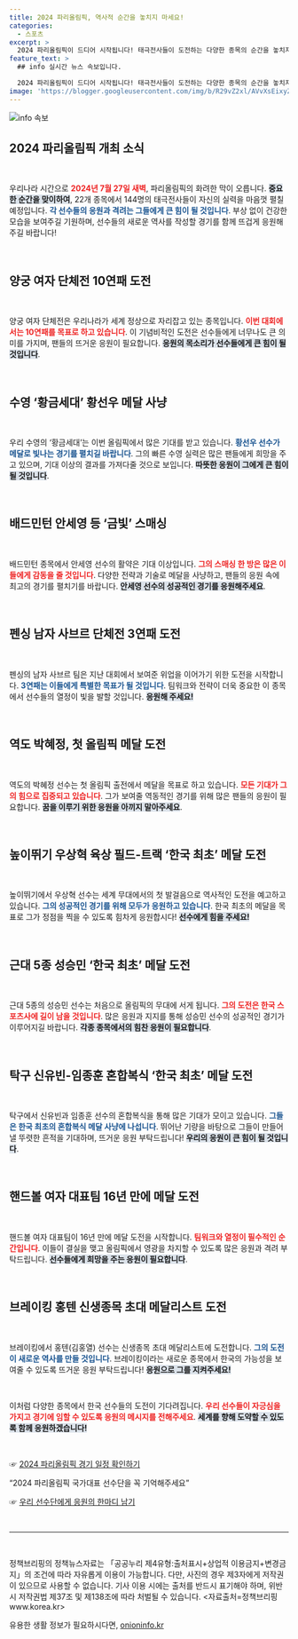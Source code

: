 ```yaml
---
title: 2024 파리올림픽, 역사적 순간을 놓치지 마세요!
categories:
  - 스포츠
excerpt: >
  2024 파리올림픽이 드디어 시작됩니다! 태극전사들이 도전하는 다양한 종목의 순간을 놓치지 마세요. 승리의 역사, 그 특별한 순간을 함께 응원해 주세요!
feature_text: >
  ## info 실시간 뉴스 속보입니다.

  2024 파리올림픽이 드디어 시작됩니다! 태극전사들이 도전하는 다양한 종목의 순간을 놓치지 마세요. 승리의 역사, 그 특별한 순간을 함께 응원해 주세요!
image: 'https://blogger.googleusercontent.com/img/b/R29vZ2xl/AVvXsEixyZcFfHzMRdzZMjFBmAUKJYCLCGyLL1o632UiGVXcaFdKo_bkvkuCioo0uUKlGfBVcT3P84aROyZIXSBEx3Aw5nCQ3pTgDom1WDC4m8eifvWiAmWEEVb4x6G_l8C0QH225ldMjyaFvpxGEBGNO37VmDTDMHGhJPq73UglMfDca1-0aw/s1600/blogspot.png'
---
```


<p><img src="https://blogger.googleusercontent.com/img/b/R29vZ2xl/AVvXsEixyZcFfHzMRdzZMjFBmAUKJYCLCGyLL1o632UiGVXcaFdKo_bkvkuCioo0uUKlGfBVcT3P84aROyZIXSBEx3Aw5nCQ3pTgDom1WDC4m8eifvWiAmWEEVb4x6G_l8C0QH225ldMjyaFvpxGEBGNO37VmDTDMHGhJPq73UglMfDca1-0aw/s1600/blogspot.png" alt="info 속보" /></p>

<p><!DOCTYPE html>
<html lang="ko">
<head>
    <meta charset="UTF-8">
    <meta name="viewport" content="width=device-width, initial-scale=1.0">
    <title>2024 파리올림픽: 선수들의 도전과 응원</title>
</head>
<body></p>

<h2 data-ke-size="size26">2024 파리올림픽 개최 소식</h2>

<p data-ke-size="size16">&nbsp;</p>

<p>우리나라 시간으로 <b><span style="color: #ee2323;">2024년 7월 27일 새벽</span></b>, 파리올림픽의 화려한 막이 오릅니다. <b><span style="background-color: #21538527;">중요한 순간을 맞이하여</span></b>, 22개 종목에서 144명의 태극전사들이 자신의 실력을 마음껏 펼칠 예정입니다. <b><span style="color: #1a5490;">각 선수들의 응원과 격려는 그들에게 큰 힘이 될 것입니다</span></b>. 부상 없이 건강한 모습을 보여주길 기원하며, 선수들의 새로운 역사를 작성할 경기를 함께 뜨겁게 응원해주길 바랍니다!</p>

<p data-ke-size="size16">&nbsp;</p>

<h2 data-ke-size="size26">양궁 여자 단체전 10연패 도전</h2>

<p data-ke-size="size16">&nbsp;</p>

<p>양궁 여자 단체전은 우리나라가 세계 정상으로 자리잡고 있는 종목입니다. <b><span style="color: #ee2323;">이번 대회에서는 10연패를 목표로 하고 있습니다</span></b>. 이 기념비적인 도전은 선수들에게 너무나도 큰 의미를 가지며, 팬들의 뜨거운 응원이 필요합니다. <b><span style="background-color: #21538527;">응원의 목소리가 선수들에게 큰 힘이 될 것입니다</span></b>.</p>

<p data-ke-size="size16">&nbsp;</p>

<h2 data-ke-size="size26">수영 ‘황금세대’ 황선우 메달 사냥</h2>

<p data-ke-size="size16">&nbsp;</p>

<p>우리 수영의 ‘황금세대’는 이번 올림픽에서 많은 기대를 받고 있습니다. <b><span style="color: #1a5490;">황선우 선수가 메달로 빛나는 경기를 펼치길 바랍니다</span></b>. 그의 빠른 수영 실력은 많은 팬들에게 희망을 주고 있으며, 기대 이상의 결과를 가져다줄 것으로 보입니다. <b><span style="background-color: #21538527;">따뜻한 응원이 그에게 큰 힘이 될 것입니다</span></b>.</p>

<p data-ke-size="size16">&nbsp;</p>

<h2 data-ke-size="size26">배드민턴 안세영 등 ‘금빛’ 스매싱</h2>

<p data-ke-size="size16">&nbsp;</p>

<p>배드민턴 종목에서 안세영 선수의 활약은 기대 이상입니다. <b><span style="color: #ee2323;">그의 스매싱 한 방은 많은 이들에게 감동을 줄 것입니다</span></b>. 다양한 전략과 기술로 메달을 사냥하고, 팬들의 응원 속에 최고의 경기를 펼치기를 바랍니다. <b><span style="background-color: #21538527;">안세영 선수의 성공적인 경기를 응원해주세요</span></b>.</p>

<p data-ke-size="size16">&nbsp;</p>

<h2 data-ke-size="size26">펜싱 남자 사브르 단체전 3연패 도전</h2>

<p data-ke-size="size16">&nbsp;</p>

<p>펜싱의 남자 사브르 팀은 지난 대회에서 보여준 위업을 이어가기 위한 도전을 시작합니다. <b><span style="color: #1a5490;">3연패는 이들에게 특별한 목표가 될 것입니다</span></b>. 팀워크와 전략이 더욱 중요한 이 종목에서 선수들의 열정이 빛을 발할 것입니다. <b><span style="background-color: #21538527;">응원해 주세요!</span></b></p>

<p data-ke-size="size16">&nbsp;</p>

<h2 data-ke-size="size26">역도 박혜정, 첫 올림픽 메달 도전</h2>

<p data-ke-size="size16">&nbsp;</p>

<p>역도의 박혜정 선수는 첫 올림픽 출전에서 메달을 목표로 하고 있습니다. <b><span style="color: #ee2323;">모든 기대가 그의 힘으로 집중되고 있습니다</span></b>. 그가 보여줄 역동적인 경기를 위해 많은 팬들의 응원이 필요합니다. <b><span style="background-color: #21538527;">꿈을 이루기 위한 응원을 아끼지 말아주세요</span></b>.</p>

<p data-ke-size="size16">&nbsp;</p>

<h2 data-ke-size="size26">높이뛰기 우상혁 육상 필드-트랙 ‘한국 최초’ 메달 도전</h2>

<p data-ke-size="size16">&nbsp;</p>

<p>높이뛰기에서 우상혁 선수는 세계 무대에서의 첫 발걸음으로 역사적인 도전을 예고하고 있습니다. <b><span style="color: #1a5490;">그의 성공적인 경기를 위해 모두가 응원하고 있습니다</span></b>. 한국 최초의 메달을 목표로 그가 정점을 찍을 수 있도록 힘차게 응원합시다! <b><span style="background-color: #21538527;">선수에게 힘을 주세요!</span></b></p>

<p data-ke-size="size16">&nbsp;</p>

<h2 data-ke-size="size26">근대 5종 성승민 ‘한국 최초’ 메달 도전</h2>

<p data-ke-size="size16">&nbsp;</p>

<p>근대 5종의 성승민 선수는 처음으로 올림픽의 무대에 서게 됩니다. <b><span style="color: #ee2323;">그의 도전은 한국 스포츠사에 길이 남을 것입니다</span></b>. 많은 응원과 지지를 통해 성승민 선수의 성공적인 경기가 이루어지길 바랍니다. <b><span style="background-color: #21538527;">각종 종목에서의 힘찬 응원이 필요합니다</span></b>.</p>

<p data-ke-size="size16">&nbsp;</p>

<h2 data-ke-size="size26">탁구 신유빈-임종훈 혼합복식 ‘한국 최초’ 메달 도전</h2>

<p data-ke-size="size16">&nbsp;</p>

<p>탁구에서 신유빈과 임종훈 선수의 혼합복식을 통해 많은 기대가 모이고 있습니다. <b><span style="color: #1a5490;">그들은 한국 최초의 혼합복식 메달 사냥에 나섭니다</span></b>. 뛰어난 기량을 바탕으로 그들이 만들어낼 뚜렷한 흔적을 기대하며, 뜨거운 응원 부탁드립니다! <b><span style="background-color: #21538527;">우리의 응원이 큰 힘이 될 것입니다</span></b>.</p>

<p data-ke-size="size16">&nbsp;</p>

<h2 data-ke-size="size26">핸드볼 여자 대표팀 16년 만에 메달 도전</h2>

<p data-ke-size="size16">&nbsp;</p>

<p>핸드볼 여자 대표팀이 16년 만에 메달 도전을 시작합니다. <b><span style="color: #ee2323;">팀워크와 열정이 필수적인 순간입니다</span></b>. 이들이 결실을 맺고 올림픽에서 영광을 차지할 수 있도록 많은 응원과 격려 부탁드립니다. <b><span style="background-color: #21538527;">선수들에게 희망을 주는 응원이 필요합니다</span></b>.</p>

<p data-ke-size="size16">&nbsp;</p>

<h2 data-ke-size="size26">브레이킹 홍텐 신생종목 초대 메달리스트 도전</h2>

<p data-ke-size="size16">&nbsp;</p>

<p>브레이킹에서 홍텐(김홍열) 선수는 신생종목 초대 메달리스트에 도전합니다. <b><span style="color: #1a5490;">그의 도전이 새로운 역사를 만들 것입니다</span></b>. 브레이킹이라는 새로운 종목에서 한국의 가능성을 보여줄 수 있도록 뜨거운 응원 부탁드립니다! <b><span style="background-color: #21538527;">응원으로 그를 지켜주세요!</span></b></p>

<p data-ke-size="size16">&nbsp;</p>

<p>이처럼 다양한 종목에서 한국 선수들의 도전이 기다려집니다. <b><span style="color: #ee2323;">우리 선수들이 자긍심을 가지고 경기에 임할 수 있도록 응원의 메시지를 전해주세요</span></b>. <b><span style="background-color: #21538527;">세계를 향해 도약할 수 있도록 함께 응원하겠습니다!</span></b></p>

<p data-ke-size="size16">&nbsp;</p>

<p>☞ <a href="https://www.korea.kr/news/policyNewsView.do?newsId=148992019" target="_blank">2024 파리올림픽 경기 일정 확인하기</a></p>

<p>“2024 파리올림픽 국가대표 선수단을 꼭 기억해주세요”</p>

<p>☞ <a href="https://www.korea.kr/news/policyNewsView.do?newsId=148992019" target="_blank">우리 선수단에게 응원의 한마디 남기</a></p>

<p data-ke-size="size16">&nbsp;</p>

<hr>

<p data-ke-size="size16">&nbsp;</p>

<p>정책브리핑의 정책뉴스자료는 「공공누리 제4유형:출처표시+상업적 이용금지+변경금지」의 조건에 따라 자유롭게 이용이 가능합니다. 다만, 사진의 경우 제3자에게 저작권이 있으므로 사용할 수 없습니다. 기사 이용 시에는 출처를 반드시 표기해야 하며, 위반 시 저작권법 제37조 및 제138조에 따라 처벌될 수 있습니다. <자료출처=정책브리핑 www.korea.kr></p>

<p></body>
</html></p>
유용한 생활 정보가 필요하시다면, <a href="https://onioninfo.kr" rel="dofollow">onioninfo.kr</a>


